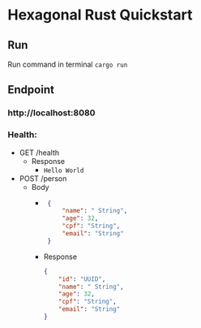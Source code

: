 # Hexagonal Rust Quickstart 

## Run
Run command in terminal ```cargo run```

## Endpoint
### http://localhost:8080
### Health: 
- GET /health
  - Response
    -  ```Hello World```
- POST /person
  - Body
    -  ```json
        {
            "name": " String",
            "age": 32,
            "cpf": "String",
            "email": "String"
        }
        ```
    - Response
        ```json
        {
            "id": "UUID",
            "name": " String",
            "age": 32,
            "cpf": "String",
            "email": "String"
        }
        ```

